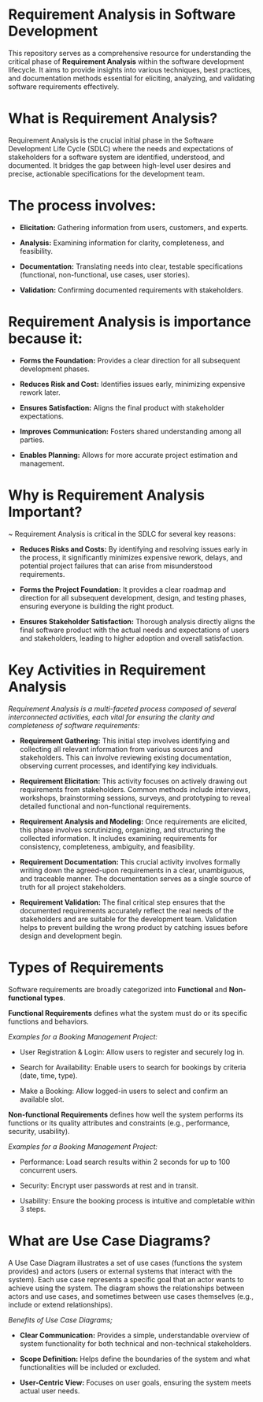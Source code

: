 # Requirement Analysis in Software Development

This repository serves as a comprehensive resource for understanding the critical phase of **Requirement Analysis** within the software development lifecycle.
It aims to provide insights into various techniques, best practices, and documentation methods essential for eliciting, analyzing, and validating software requirements effectively. 


# What is Requirement Analysis?

Requirement Analysis is the crucial initial phase in the Software Development Life Cycle (SDLC) where the needs and expectations of stakeholders for a software system are identified, understood, and documented. It bridges the gap between high-level user desires and precise, actionable specifications for the development team.

# The process involves:

* **Elicitation:** Gathering information from users, customers, and experts.

* **Analysis:** Examining information for clarity, completeness, and feasibility.

* **Documentation:** Translating needs into clear, testable specifications (functional, non-functional, use cases, user stories).

* **Validation:** Confirming documented requirements with stakeholders.

# Requirement Analysis is importance because it:

* **Forms the Foundation:** Provides a clear direction for all subsequent development phases.

* **Reduces Risk and Cost:** Identifies issues early, minimizing expensive rework later.

* **Ensures Satisfaction:** Aligns the final product with stakeholder expectations.

* **Improves Communication:** Fosters shared understanding among all parties.

* **Enables Planning:** Allows for more accurate project estimation and management.


# Why is Requirement Analysis Important?
~ Requirement Analysis is critical in the SDLC for several key reasons:

* **Reduces Risks and Costs:** By identifying and resolving issues early in the process, it significantly minimizes expensive rework, delays, and potential project failures that can arise from misunderstood requirements.

* **Forms the Project Foundation:** It provides a clear roadmap and direction for all subsequent development, design, and testing phases, ensuring everyone is building the right product.

* **Ensures Stakeholder Satisfaction:** Thorough analysis directly aligns the final software product with the actual needs and expectations of users and stakeholders, leading to higher adoption and overall satisfaction.


# Key Activities in Requirement Analysis
*Requirement Analysis is a multi-faceted process composed of several interconnected activities, each vital for ensuring the clarity and completeness of software requirements:*

* **Requirement Gathering:** This initial step involves identifying and collecting all relevant information from various sources and stakeholders. 
This can involve reviewing existing documentation, observing current processes, and identifying key individuals.

* **Requirement Elicitation:** This activity focuses on actively drawing out requirements from stakeholders.
 Common methods include interviews, workshops, brainstorming sessions, surveys, and prototyping to reveal detailed functional and non-functional requirements.

* **Requirement Analysis and Modeling:** Once requirements are elicited, this phase involves scrutinizing, organizing, and structuring the collected information.
It includes examining requirements for consistency, completeness, ambiguity, and feasibility. 

* **Requirement Documentation:** This crucial activity involves formally writing down the agreed-upon requirements in a clear, unambiguous, and traceable manner.
 The documentation serves as a single source of truth for all project stakeholders.

* **Requirement Validation:** The final critical step ensures that the documented requirements accurately reflect the real needs of the stakeholders and are suitable for the development team. Validation helps to prevent building the wrong product by catching issues before design and development begin.


# Types of Requirements
Software requirements are broadly categorized into **Functional** and **Non-functional types**.

**Functional Requirements** defines what the system must do or its specific functions and behaviors.

*Examples for a Booking Management Project:*

* User Registration & Login: Allow users to register and securely log in.

* Search for Availability: Enable users to search for bookings by criteria (date, time, type).

* Make a Booking: Allow logged-in users to select and confirm an available slot.


**Non-functional Requirements** defines how well the system performs its functions or its quality attributes and constraints (e.g., performance, security, usability).

*Examples for a Booking Management Project:*

* Performance: Load search results within 2 seconds for up to 100 concurrent users.

* Security: Encrypt user passwords at rest and in transit.

* Usability: Ensure the booking process is intuitive and completable within 3 steps.



# What are Use Case Diagrams?
A Use Case Diagram illustrates a set of use cases (functions the system provides) and actors (users or external systems that interact with the system). Each use case represents a specific goal that an actor wants to achieve using the system. The diagram shows the relationships between actors and use cases, and sometimes between use cases themselves (e.g., include or extend relationships).

*Benefits of Use Case Diagrams;*
* **Clear Communication:** Provides a simple, understandable overview of system functionality for both technical and non-technical stakeholders.

* **Scope Definition:** Helps define the boundaries of the system and what functionalities will be included or excluded.

* **User-Centric View:** Focuses on user goals, ensuring the system meets actual user needs.



